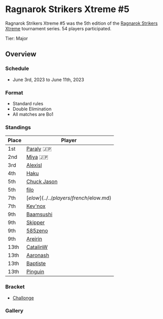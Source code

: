 # Ragnarok Strikers Xtreme #5

Ragnarok Strikers Xtreme #5 was the 5th edition of the [Ragnarok Strikers Xtreme](ragnaxmain.md) tournament series.
54 players participated.

Tier: Major

## Overview

### Schedule
- June 3rd, 2023 to June 11th, 2023

### Format
- Standard rules
- Double Elimination
- All matches are Bo1

### Standings

|Place|Player|
|-|-|
|1st|[Paraly](../../players/japanese/paraly.md) :jp:|
|2nd|[Miya](../../players/japanese/miya.md) :jp:|
|3rd|[Alexisl](../../players/french/alexisl.md)|
|4th|[Haku](../../players/german/haku.md)|
|5th|[Chuck Jason](../../players/chinese/chuckjason.md)|
|5th|[filo](../../players/italian/filo.md)|
|7th|[$elow](../../players/french/$elow.md)|
|7th|[Kev'nox](../../players/french/kevnox.md)|
|9th|[Baamsushi](../../players/indonesian/baamsushi.md)|
|9th|[Skipper](../../players/austrian/skipper.md)|
|9th|[585zeno](../../players/french/585zeno.md)|
|9th|[Areirin](../../players/french/areirin.md)|
|13th|[CatalinW](../../players/romanian/catalinw.md)|
|13th|[Aaronash](../../players/italian/aaronash.md)|
|13th|[Baptiste](../../players/french/baptiste.md)|
|13th|[Pinguin](../../players/french/pinguin.md)|

### Bracket
- [Challonge](https://challonge.com/6d56443u)

### Gallery
